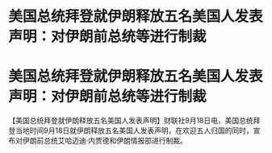 # 美国总统拜登就伊朗释放五名美国人发表声明：对伊朗前总统等进行制裁

# 美国总统拜登就伊朗释放五名美国人发表声明：对伊朗前总统等进行制裁

【美国总统拜登就伊朗释放五名美国人发表声明】财联社9月18日电，美国总统拜登当地时间9月18日就伊朗释放五名美国人发表声明，在欢迎五人归国的同时，宣布对伊朗前总统艾哈迈迪·内贾德和伊朗情报部进行制裁。

